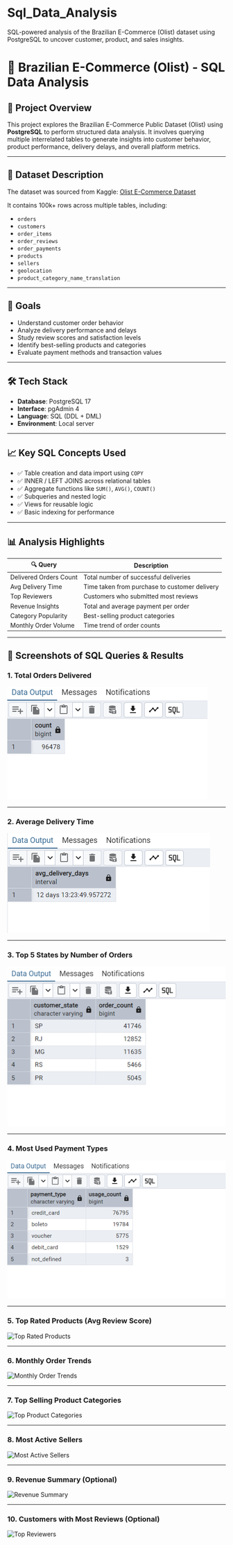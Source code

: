 # Sql_Data_Analysis
 SQL-powered analysis of the Brazilian E-Commerce (Olist) dataset using PostgreSQL to uncover customer, product, and sales insights.
# 🛒 Brazilian E-Commerce (Olist) - SQL Data Analysis

## 📌 Project Overview

This project explores the Brazilian E-Commerce Public Dataset (Olist) using **PostgreSQL** to perform structured data analysis. It involves querying multiple interrelated tables to generate insights into customer behavior, product performance, delivery delays, and overall platform metrics.

---

## 💾 Dataset Description

The dataset was sourced from Kaggle: [Olist E-Commerce Dataset](https://www.kaggle.com/datasets/olistbr/brazilian-ecommerce)

It contains 100k+ rows across multiple tables, including:
- `orders`
- `customers`
- `order_items`
- `order_reviews`
- `order_payments`
- `products`
- `sellers`
- `geolocation`
- `product_category_name_translation`

---

## 🧠 Goals

- Understand customer order behavior
- Analyze delivery performance and delays
- Study review scores and satisfaction levels
- Identify best-selling products and categories
- Evaluate payment methods and transaction values

---

## 🛠️ Tech Stack

- **Database**: PostgreSQL 17
- **Interface**: pgAdmin 4
- **Language**: SQL (DDL + DML)
- **Environment**: Local server

---

## 📈 Key SQL Concepts Used

- ✅ Table creation and data import using `COPY`
- ✅ INNER / LEFT JOINS across relational tables
- ✅ Aggregate functions like `SUM()`, `AVG()`, `COUNT()`
- ✅ Subqueries and nested logic
- ✅ Views for reusable logic
- ✅ Basic indexing for performance

---

## 📊 Analysis Highlights

| 🔍 Query | Description |
|---------|-------------|
| Delivered Orders Count | Total number of successful deliveries |
| Avg Delivery Time | Time taken from purchase to customer delivery |
| Top Reviewers | Customers who submitted most reviews |
| Revenue Insights | Total and average payment per order |
| Category Popularity | Best-selling product categories |
| Monthly Order Volume | Time trend of order counts |

---

## 📸 Screenshots of SQL Queries & Results

### 1. Total Orders Delivered
![image_alt](https://github.com/Mallikarjun-9/Sql_Data_Analysis/blob/62081c4500c5a96b488a4e0f0b2bb6c2cc5a4f20/Screenshot%202025-04-25%20162129.png)

---

### 2. Average Delivery Time
![Average Delivery Time](https://github.com/Mallikarjun-9/Sql_Data_Analysis/blob/77d17cf824eb43d06633804ea56ac5a05349cc9e/Screenshot%202025-04-25%20162216.png)

---

### 3. Top 5 States by Number of Orders
![Top States by Orders](https://github.com/Mallikarjun-9/Sql_Data_Analysis/blob/b43a13bc2659e46f98b5d27aa649570a0fe98eb5/Screenshot%202025-04-25%20162308.png)

---

### 4. Most Used Payment Types
![Most Used Payment Types](https://github.com/Mallikarjun-9/Sql_Data_Analysis/blob/0586b3f2a750287461040827a70bf9647accb4f8/Screenshot%202025-04-25%20162338.png)

---

### 5. Top Rated Products (Avg Review Score)
![Top Rated Products](screenshots/05_top_rated_products.png)

---

### 6. Monthly Order Trends
![Monthly Order Trends](screenshots/06_monthly_orders.png)

---

### 7. Top Selling Product Categories
![Top Product Categories](screenshots/07_top_categories.png)

---

### 8. Most Active Sellers
![Most Active Sellers](screenshots/08_top_sellers.png)

---

### 9. Revenue Summary (Optional)
![Revenue Summary](screenshots/09_revenue_summary.png)

---

### 10. Customers with Most Reviews (Optional)
![Top Reviewers](screenshots/10_top_reviewers.png)
